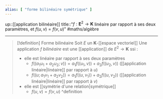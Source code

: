 ```yaml
---
alias: [ "forme bilinéaire symétrique" ]
---
```

up::[[application bilinéaire]]
title::"$f: \mathbf{E}^{2}\to \mathbf{K}$ linéaire par rapport à ses deux paramètres, et $f(u, v) = f(v, u)$"
#maths/algèbre 

---

> [!definition] Forme bilinéaire
> Soit $E$ un $\mathbf{K}$-[[espace vectoriel]]
> Une application $f$ *bilinéaire* est une [[application]]  de $E^{2} \to \mathbf{K}$  ssi :
>  - elle est linéaire par rapport à ses deux paramètres
>      - $f((a_{1}u_{1} + a_{2}u_{2}; v)) = a_{1}f((u_{1}, v))+a_{2}f((u_{2}, v))$ ([[application linéaire|linéaire]] par rapport à $u$)
>      - $f((u; a_{1}v_{1}+a_{2}v_{2})) = a_{1}f((u, v_{1}))+a_{2}f((u,v_{2}))$ ([[application linéaire|linéaire]] par rapport à $v$)
>  - elle est [[symétrie d'une relation|symétrique]]
>      - $f(u, v) = f(v, u)$
^definition

